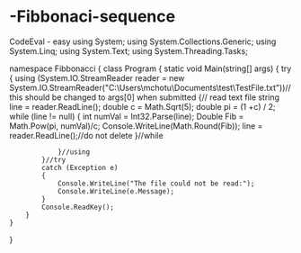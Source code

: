 # -Fibbonaci-sequence
CodeEval - easy
using System;
using System.Collections.Generic;
using System.Linq;
using System.Text;
using System.Threading.Tasks;

namespace Fibbonacci
{
    class Program
    {
        static void Main(string[] args)
        {
            try
            {
                using (System.IO.StreamReader reader = new System.IO.StreamReader("C:\\Users\\mchotu\\Documents\\test\\TestFile.txt"))//this should be changed to args[0] when submitted
                {// read text file
                    string line = reader.ReadLine();
                    double c = Math.Sqrt(5);
                    double pi = (1 +c) / 2;
                    while (line != null)
                    {
                        int numVal = Int32.Parse(line);
                        Double Fib = Math.Pow(pi, numVal)/c;
                        Console.WriteLine(Math.Round(Fib));
                        line = reader.ReadLine();//do not delete
                    }//while

                }//using
            }//try
            catch (Exception e)
            {
                Console.WriteLine("The file could not be read:");
                Console.WriteLine(e.Message);
            }
            Console.ReadKey();
        }
    }
}

